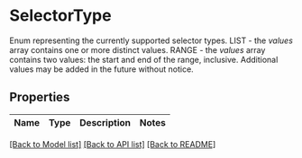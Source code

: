 # SelectorType

Enum representing the currently supported selector types.  LIST - the *values* array contains one or more distinct values.  RANGE - the *values* array contains two values: the start and end of the range, inclusive.  Additional values may be added in the future without notice. 

## Properties

Name | Type | Description | Notes
------------ | ------------- | ------------- | -------------

[[Back to Model list]](../README.md#documentation-for-models) [[Back to API list]](../README.md#documentation-for-api-endpoints) [[Back to README]](../README.md)


